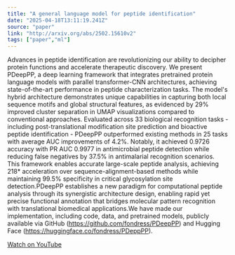 ```yaml
---
title: "A general language model for peptide identification"
date: "2025-04-18T13:11:19.241Z"
source: "paper"
link: "http://arxiv.org/abs/2502.15610v2"
tags: ["paper","ml"]
---
```


Advances in peptide identification are revolutionizing our ability to decipher protein functions and accelerate therapeutic discovery. We present PDeepPP, a deep learning framework that integrates pretrained protein language models with parallel transformer-CNN architectures, achieving state-of-the-art performance in peptide characterization tasks. The model's hybrid architecture demonstrates unique capabilities in capturing both local sequence motifs and global structural features, as evidenced by 29% improved cluster separation in UMAP visualizations compared to conventional approaches. Evaluated across 33 biological recognition tasks - including post-translational modification site prediction and bioactive peptide identification - PDeepPP outperformed existing methods in 25 tasks with average AUC improvements of 4.2%. Notably, it achieved 0.9726 accuracy with PR AUC 0.9977 in antimicrobial peptide detection while reducing false negatives by 37.5% in antimalarial recognition scenarios. This framework enables accurate large-scale peptide analysis, achieving 218* acceleration over sequence-alignment-based methods while maintaining 99.5% specificity in critical glycosylation site detection.PDeepPP establishes a new paradigm for computational peptide analysis through its synergistic architecture design, enabling rapid yet precise functional annotation that bridges molecular pattern recognition with translational biomedical applications.We have made our implementation, including code, data, and pretrained models, publicly available via GitHub (https://github.com/fondress/PDeepPP) and Hugging Face (https://huggingface.co/fondress/PDeppPP).

[Watch on YouTube](http://arxiv.org/abs/2502.15610v2)
